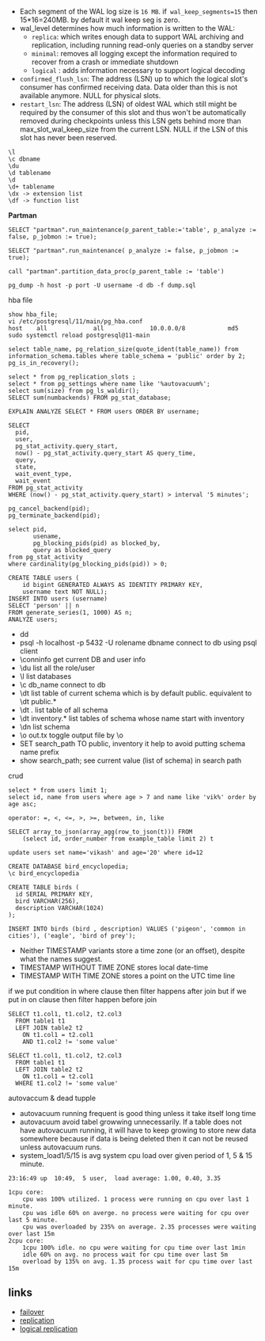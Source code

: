
* Each segment of the WAL log size is `16 MB`. if` wal_keep_segments=15` then 15*16=240MB. by default it wal keep seg is zero.
* wal_level determines how much information is written to the WAL: 
  * `replica`: which writes enough data to support WAL archiving and replication, including running read-only queries on a standby server
  * `minimal`:  removes all logging except the information required to recover from a crash or immediate shutdown
  * `logical` : adds information necessary to support logical decoding
* `confirmed_flush_lsn`: The address (LSN) up to which the logical slot's consumer has confirmed receiving data. Data older than this is not available anymore. NULL for physical slots.
* `restart_lsn`: The address (LSN) of oldest WAL which still might be required by the consumer of this slot and thus won't be automatically removed during checkpoints unless this LSN gets behind more than max_slot_wal_keep_size from the current LSN. NULL if the LSN of this slot has never been reserved.


```
\l
\c dbname
\du
\d tablename
\d
\d+ tablename
\dx -> extension list
\df -> function list
```


**Partman**
```
SELECT "partman".run_maintenance(p_parent_table:='table', p_analyze := false, p_jobmon := true);

SELECT "partman".run_maintenance( p_analyze := false, p_jobmon := true);

call "partman".partition_data_proc(p_parent_table := 'table')
```


```
pg_dump -h host -p port -U username -d db -f dump.sql
```

hba file
```
show hba_file;
vi /etc/postgresql/11/main/pg_hba.conf
host    all             all             10.0.0.0/8            md5
sudo systemctl reload postgresql@11-main

select table_name, pg_relation_size(quote_ident(table_name)) from information_schema.tables where table_schema = 'public' order by 2;
pg_is_in_recovery();

select * from pg_replication_slots ;
select * from pg_settings where name like '%autovacuum%';
select sum(size) from pg_ls_waldir();
SELECT sum(numbackends) FROM pg_stat_database;

EXPLAIN ANALYZE SELECT * FROM users ORDER BY username;
```

```
SELECT
  pid,
  user,
  pg_stat_activity.query_start,
  now() - pg_stat_activity.query_start AS query_time,
  query,
  state,
  wait_event_type,
  wait_event
FROM pg_stat_activity
WHERE (now() - pg_stat_activity.query_start) > interval '5 minutes';

pg_cancel_backend(pid);
pg_terminate_backend(pid);
```

```
select pid, 
       usename, 
       pg_blocking_pids(pid) as blocked_by, 
       query as blocked_query
from pg_stat_activity
where cardinality(pg_blocking_pids(pid)) > 0;
```

```
CREATE TABLE users (
    id bigint GENERATED ALWAYS AS IDENTITY PRIMARY KEY,
    username text NOT NULL);
INSERT INTO users (username)
SELECT 'person' || n
FROM generate_series(1, 1000) AS n;
ANALYZE users;
```



* dd
* psql -h localhost -p 5432 -U rolename dbname connect to db using psql client
* \conninfo get current DB and user info
* \du list all the role/user
* \l list databases
* \c db_name connect to db
* \dt list table of current schema which is by default public. equivalent to \dt public.*
* \dt *.* list table of all schema
* \dt inventory.* list tables of schema whose name start with inventory
* \dn list schema
* \o out.tx toggle output file by \o
* SET search_path TO public, inventory  it help to avoid putting schema name prefix
* show search_path; see current value (list of schema) in search path


crud
```
select * from users limit 1;
select id, name from users where age > 7 and name like 'vik%' order by age asc;

operator: =, <, <=, >, >=, between, in, like 

SELECT array_to_json(array_agg(row_to_json(t))) FROM 
    (select id, order_number from example_table limit 2) t
```

```
update users set name='vikash' and age='20' where id=12
```

```
CREATE DATABASE bird_encyclopedia;
\c bird_encyclopedia

CREATE TABLE birds (
  id SERIAL PRIMARY KEY,
  bird VARCHAR(256),
  description VARCHAR(1024)
);

INSERT INTO birds (bird , description) VALUES ('pigeon', 'common in cities'), ('eagle', 'bird of prey');
```

* Neither TIMESTAMP variants store a time zone (or an offset), despite what the names suggest.
* TIMESTAMP WITHOUT TIME ZONE stores local date-time
* TIMESTAMP WITH TIME ZONE stores a point on the UTC time line


if we put condition in where clause then filter happens after join but if we put in on clause then filter happen before join
```
SELECT t1.col1, t1.col2, t2.col3
  FROM table1 t1
  LEFT JOIN table2 t2
    ON t1.col1 = t2.col1
    AND t1.col2 != 'some value'
    
SELECT t1.col1, t1.col2, t2.col3
  FROM table1 t1
  LEFT JOIN table2 t2
    ON t1.col1 = t2.col1
  WHERE t1.col2 != 'some value'    
```
autovaccum & dead tupple

* autovacuum running frequent is good thing unless it take itself long time
* autovacuum avoid tabel growwing unnecessarily. If a table does not have autovacuum running, it will have to keep growing to store new data somewhere because if data is being deleted then it can not be reused unless autovacuum runs.
* system_load1/5/15 is avg system cpu load over given period of 1, 5 & 15 minute.

```
23:16:49 up  10:49,  5 user,  load average: 1.00, 0.40, 3.35

1cpu core: 
    cpu was 100% utilized. 1 process were running on cpu over last 1 minute.
    cpu was idle 60% on averge. no process were waiting for cpu over last 5 minute.
    cpu was overloaded by 235% on average. 2.35 processes were waiting over last 15m
2cpu core: 
    1cpu 100% idle. no cpu were waiting for cpu time over last 1min
    idle 60% on avg. no process wait for cpu time over last 5m
    overload by 135% on avg. 1.35 process wait for cpu time over last 15m
```

## links
* [failover](https://severalnines.com/blog/failover-postgresql-replication-101)
* [replication](https://severalnines.com/blog/postgresql-streaming-replication-deep-dive)
* [logical replication](https://severalnines.com/blog/overview-logical-replication-postgresql)